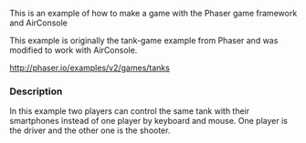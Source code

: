 This is an example of how to make a game with the Phaser game framework and AirConsole

This example is originally the tank-game example from Phaser and was modified to work with AirConsole.

http://phaser.io/examples/v2/games/tanks

### Description

In this example two players can control the same tank with their smartphones instead of
one player by keyboard and mouse.
One player is the driver and the other one is the shooter.
